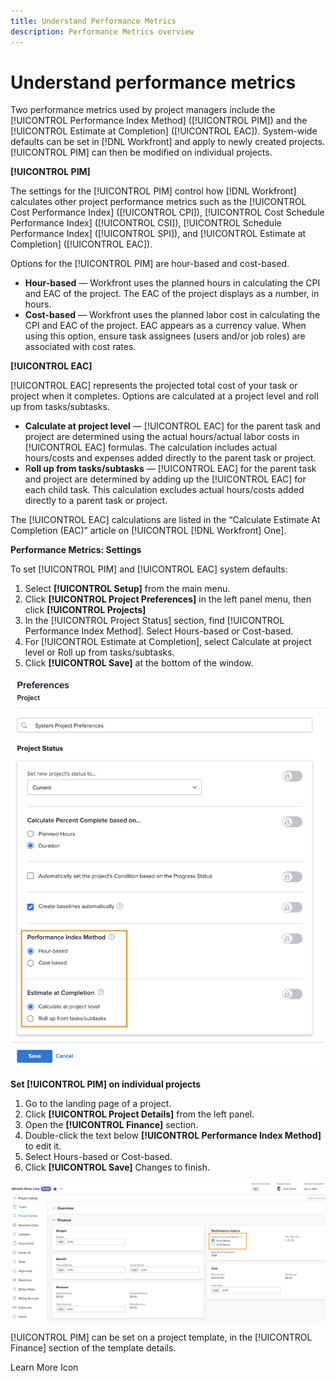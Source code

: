 ```yaml
---
title: Understand Performance Metrics
description: Performance Metrics overview
---
```

# Understand performance metrics

Two performance metrics used by project managers include the [!UICONTROL Performance Index Method] ([!UICONTROL PIM]) and the [!UICONTROL Estimate at Completion] ([!UICONTROL EAC]). System-wide defaults can be set in [!DNL Workfront] and apply to newly created projects. [!UICONTROL PIM] can then be modified on individual projects.

**[!UICONTROL PIM]**

The settings for the [!UICONTROL PIM] control how [!DNL Workfront] calculates other project performance metrics such as the [!UICONTROL Cost Performance Index] ([!UICONTROL CPI]), [!UICONTROL Cost Schedule Performance Index] ([!UICONTROL CSI]), [!UICONTROL Schedule Performance Index] ([!UICONTROL SPI]), and [!UICONTROL Estimate at Completion] ([!UICONTROL EAC]).

Options for the [!UICONTROL PIM] are hour-based and cost-based.

* **Hour-based** — Workfront uses the planned hours in calculating the CPI and EAC of the project. The EAC of the project displays as a number, in hours.
* **Cost-based** — Workfront uses the planned labor cost in calculating the CPI and EAC of the project. EAC appears as a currency value. When using this option, ensure task assignees (users and/or job roles) are associated with cost rates.

**[!UICONTROL EAC]**

[!UICONTROL EAC] represents the projected total cost of your task or project when it completes. Options are calculated at a project level and roll up from tasks/subtasks.

* **Calculate at project level** — [!UICONTROL EAC] for the parent task and project are determined using the actual hours/actual labor costs in [!UICONTROL EAC] formulas. The calculation includes actual hours/costs and expenses added directly to the parent task or project.
* R**oll up from tasks/subtasks** — [!UICONTROL EAC] for the parent task and project are determined by adding up the [!UICONTROL EAC] for each child task. This calculation excludes actual hours/costs added directly to a parent task or project.

The [!UICONTROL EAC] calculations are listed in the “Calculate Estimate At Completion (EAC)” <!-- link to article -->article on [!UICONTROL [!DNL Workfront] One].

**Performance Metrics: Settings**

To set [!UICONTROL PIM] and [!UICONTROL EAC] system defaults:

1. Select **[!UICONTROL Setup]** from the main menu.
1. Click **[!UICONTROL Project Preferences]** in the left panel menu, then click **[!UICONTROL Projects]**
1. In the [!UICONTROL Project Status] section, find [!UICONTROL Performance Index Method]. Select Hours-based or Cost-based.
1. For [!UICONTROL Estimate at Completion], select Calculate at project level or Roll up from tasks/subtasks.
1. Click **[!UICONTROL Save]** at the bottom of the window.

![An image of the [!UICONTROL Project Preferences] screen](assets/setting-up-finances-1.png)

**Set [!UICONTROL PIM] on individual projects**

1. Go to the landing page of a project.
1. Click **[!UICONTROL Project Details]** from the left panel.
1. Open the **[!UICONTROL Finance]** section.
1. Double-click the text below **[!UICONTROL Performance Index Method]** to edit it.
1. Select Hours-based or Cost-based. 
1. Click **[!UICONTROL Save]** Changes to finish.

![An image of the [!UICONTROL Project Details] screen](assets/setting-up-finances-2.png)

[!UICONTROL PIM] can be set on a project template, in the [!UICONTROL Finance] section of the template details.

Learn More Icon
<!--
Calculate Estimate At Completion (EAC)
-->
